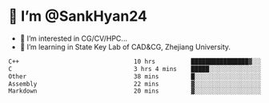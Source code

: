 # 👋 I’m @SankHyan24

- 👀 I’m interested in CG/CV/HPC...
- 🌱 I’m learning in State Key Lab of CAD&CG, Zhejiang University.

<!---
SankHyan24/SankHyan24 is a ✨ special ✨ repository because its `README.md` (this file) appears on your GitHub profile.
You can click the Preview link to take a look at your changes.
--->
<!--START_SECTION:waka-->

```txt
C++                                10 hrs          ████████████████▓░░░░░░░░   66.41 %
C                                  3 hrs 4 mins    █████░░░░░░░░░░░░░░░░░░░░   20.39 %
Other                              38 mins         █░░░░░░░░░░░░░░░░░░░░░░░░   04.21 %
Assembly                           22 mins         ▓░░░░░░░░░░░░░░░░░░░░░░░░   02.47 %
Markdown                           20 mins         ▓░░░░░░░░░░░░░░░░░░░░░░░░   02.23 %
```

<!--END_SECTION:waka-->
